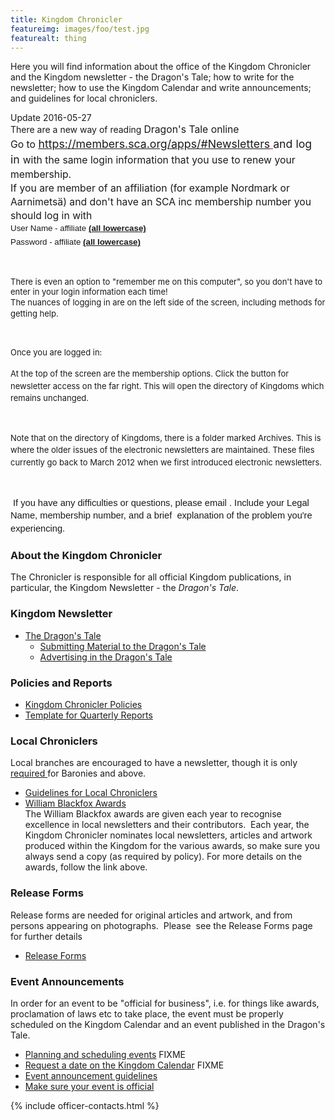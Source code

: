 ```yaml
---
title: Kingdom Chronicler
featureimg: images/foo/test.jpg
featurealt: thing
---
```

<p>Here you will find information about the office of the Kingdom Chronicler and the Kingdom newsletter - the Dragon's Tale; how to write for the newsletter; how to use the Kingdom Calendar and write announcements; and guidelines for local chroniclers.</p>
<p>Update 2016-05-27<br />There are a new way of reading&nbsp;<span style="font-size: 1.125em; line-height: 1.4em;">Dragon's Tale online<br /></span><span style="font-size: 1.125em; line-height: 1.4em;">Go to&nbsp;</span><span style="font-size: 17.7188px; line-height: 24.8062px;"><span style="color: #ff0000;"><span style="font-size: 17.7188px; line-height: 24.8062px;"><span style="text-decoration: underline;"><a href="https://members.sca.org/apps/#Newsletters" target="_blank">https://members.sca.org/apps/#Newsletters</a>&nbsp;</span></span></span><span style="font-size: 17.7188px; line-height: 24.8062px;">and log in&nbsp;</span></span><span style="font-size: 1.125em; line-height: 1.4em;">with the same login information that you use to renew your membership.<br />If you are member of an affiliation (for example Nordmark or Aarnimetsä) and don't have an SCA inc membership number you should log in with<br /></span><span style="font-family: Arial, sans-serif; font-size: 10pt; line-height: 1.4em;">User Name - affiliate </span><strong style="font-family: Arial, sans-serif; font-size: 10pt; line-height: 1.4em;"><span style="text-decoration: underline;">(all lowercase)<br /></span></strong><span style="line-height: 1.4em; font-size: 10pt; font-family: Arial, sans-serif;">Password - affiliate <strong><span style="text-decoration: underline;">(all lowercase)</span></strong></span><span style="font-size: 1.125em; line-height: 1.4em;">&nbsp;</span></p>
<p class="MsoPlainText">&nbsp;</p>
<p class="MsoPlainText"><span style="font-size: small;">There is even an option to "remember me on this computer", so you don't have to enter in your login information each time!<br /><span style="line-height: 1.4em;">The nuances of logging in are on the left side of the screen, including methods for getting help.</span></span></p>
<p class="MsoPlainText"><span style="font-size: small;">&nbsp;</span></p>
<p class="MsoPlainText"><span style="line-height: 1.4em;"><span style="font-size: small;">Once you are logged in:</span></span></p>
<p class="MsoPlainText"><span style="line-height: 1.4em;"><span style="font-size: small;">At the top of the screen are the membership options. Click the button for newsletter access on the far right. This will open the directory of Kingdoms which remains unchanged.</span></span></p>
<p class="MsoPlainText"><span style="font-size: small;">&nbsp;</span></p>
<p class="MsoPlainText"><span style="line-height: 1.4em;"><span style="font-size: small;">Note that on the directory of Kingdoms, there is a folder marked Archives. This is where the older issues of the electronic newsletters are maintained. These files currently go back to March 2012 when we first introduced electronic newsletters.</span></span></p>
<p class="MsoPlainText"><span style="font-size: small;">&nbsp;</span></p>
<p class="MsoPlainText">&nbsp;<span style="font-family: Calibri, sans-serif; font-size: 11pt; line-height: 1.4em;">If you have any difficulties or questions, please email </span><span style="font-family: Calibri, sans-serif;"><span style="font-size: 11pt; line-height: 1.4em;"><script type="text/javascript">document.write(String.fromCharCode(60,97,32,104,114,101,102,61,39,109,97,105,108,116,111,58,109,101,109,98,101,114,115,104,105,112,64,115,99,97,46,111,114,103,39,62,109,101,109,98,101,114,115,104,105,112,64,115,99,97,46,111,114,103,60,47,97,62));</script></span></span><span style="font-family: Calibri, sans-serif; font-size: 11pt; line-height: 1.4em;">. Include your Legal Name, membership number, and a brief&nbsp; explanation of the problem you're experiencing.</span></p>
<h3><a name="about"></a>About the Kingdom Chronicler</h3>
<p>The Chronicler is responsible for all official Kingdom publications, in particular, the Kingdom Newsletter - the <em>Dragon's Tale</em>.</p>
<h3><a name="newsletter"></a>Kingdom Newsletter</h3>
<ul>
<li><a href="{{ site.baseurl }}{% link offices/chronicler/kingdom-newsletter.md %}">The Dragon's Tale</a>
<ul>
<li> <a href="{{ site.baseurl }}{% link offices/chronicler/kingdom-newsletter.md %}#dt">Submitting Material to the Dragon's Tale</a> </li>
<li><a href="{{ site.baseurl }}{% link offices/chronicler/kingdom-newsletter.md %}#ads">Advertising in the Dragon's Tale</a> </li>
</ul>
</li>
</ul>
<h3><a name="policies"></a>Policies and Reports</h3>
<ul>
<li><a href="{{ site.baseurl }}{% link offices/chronicler/chronicler-policies.md %}">Kingdom Chronicler Policies</a> </li>
<li><a href="{{ site.baseurl }}{% link offices/chronicler/report-template.md %}">Template for Quarterly Reports</a></li>
</ul>
<h3><a name="local"></a>Local Chroniclers</h3>
<p>Local branches are encouraged to have a newsletter, though it is only <span style="text-decoration: underline;">required </span>for Baronies and above.</p>
<ul>
<li><a href="{{ site.baseurl }}{% link offices/chronicler/guidelines-local-chroniclers.md %}">Guidelines for Local Chroniclers</a></li>
<li><a href="http://www.sca.org/officers/chronicler/blackfox-awards.html">William Blackfox Awards</a><br />The William Blackfox awards are given each year to recognise excellence in local newsletters and their contributors.&nbsp; Each year, the Kingdom Chronicler nominates local newsletters, articles and artwork produced within the Kingdom for the various awards, so make sure you always send a copy (as required by policy). For more details on the awards, follow the link above.</li>
</ul>
<h3>Release Forms</h3>
<p>Release forms are needed for original articles and artwork, and from persons appearing on photographs.&nbsp; Please&nbsp; see the Release Forms page for further details</p>
<ul>
<li><a href="{{ site.baseurl }}{% link offices/chronicler/release-forms.md %}">Release Forms</a></li>
</ul>
<h3><a name="calendar"></a>Event Announcements</h3>
<p>In order for an event to be "official for business", i.e. for things like awards, proclamation of laws etc to take place, the event must be properly scheduled on the Kingdom Calendar and an event published in the Dragon's Tale.</p>
<ul>
<li> <a href="/content/planning-and-scheduling-events">Planning and scheduling events</a> FIXME</li>
<li><a href="/node/61" target="_blank">Request a date on the Kingdom Calendar</a> FIXME</li>
<li><a href="{{ site.baseurl }}{% link offices/chronicler/guidelines-event-announcement.md %}">Event announcement guidelines</a></li>
<li><a href="{{ site.baseurl }}{% link offices/chronicler/make-event-official.md %}">Make sure your event is official</a></li>
</ul>

{% include officer-contacts.html %}
